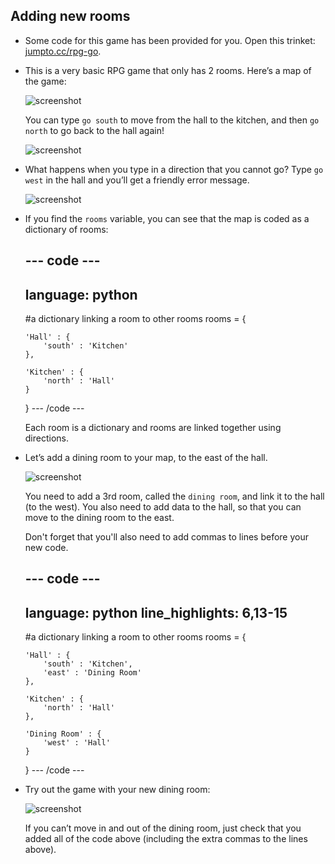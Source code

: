 ## Adding new rooms



+ Some code for this game has been provided for you. Open this trinket: <a href="http://jumpto.cc/rpg-go" target="_blank">jumpto.cc/rpg-go</a>.

+ This is a very basic RPG game that only has 2 rooms. Here’s a map of the game:

  ![screenshot](images/rpg-map1.png)

  You can type `go south` to move from the hall to the kitchen, and then `go north` to go back to the hall again!

  ![screenshot](images/rpg-controls.png)

+ What happens when you type in a direction that you cannot go? Type `go west` in the hall and you’ll get a friendly error message.

  ![screenshot](images/rpg-error.png)

+ If you find the `rooms` variable, you can see that the map is coded as a dictionary of rooms:

  --- code ---
  ---
  language: python
  ---
  #a dictionary linking a room to other rooms
  rooms = {

      'Hall' : {
          'south' : 'Kitchen'
      },

      'Kitchen' : {
          'north' : 'Hall'
      }

  }
  --- /code ---

  Each room is a dictionary and rooms are linked together using directions.  


+ Let’s add a dining room to your map, to the east of the hall.

  ![screenshot](images/rpg-dining.png)

  You need to add a 3rd room, called the `dining room`, and link it to the hall (to the west). You also need to add data to the hall, so that you can move to the dining room to the east.

  Don't forget that you'll also need to add commas to lines before your new code.

  --- code ---
  ---
  language: python
  line_highlights: 6,13-15
  ---
  #a dictionary linking a room to other rooms
  rooms = {

      'Hall' : {
          'south' : 'Kitchen',
          'east' : 'Dining Room'
      },

      'Kitchen' : {
          'north' : 'Hall'
      },

      'Dining Room' : {
          'west' : 'Hall'
      }

  }
  --- /code ---

+ Try out the game with your new dining room:

  ![screenshot](images/rpg-dining-test.png)

  If you can’t move in and out of the dining room, just check that you added all of the code above (including the extra commas to the lines above).
